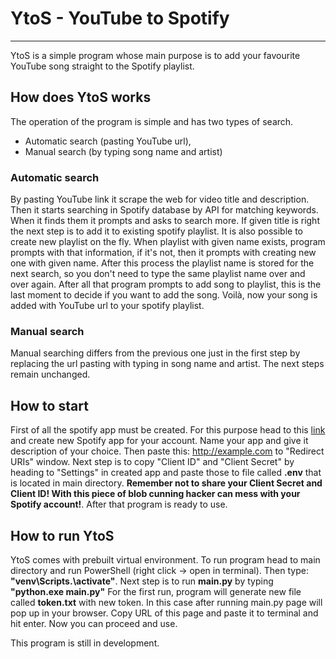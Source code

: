 # YtoS - YouTube to Spotify
<hr/>
YtoS is a simple program whose main purpose is to add your favourite YouTube song straight to the Spotify playlist.

## How does YtoS works
The operation of the program is simple and has two types of search.

- Automatic search (pasting YouTube url),
- Manual search (by typing song name and artist)

### Automatic search
By pasting YouTube link it scrape the web for video title and description. Then 
it starts searching in Spotify database by API for matching keywords. When it finds them it prompts and asks to search more. If
given title is right the next step is to add it to existing spotify playlist. It is also possible to create new playlist 
on the fly. When playlist with given name exists, program prompts with that information, if it's not, then it prompts 
with creating new one with given name. After this process the playlist name is stored for the next search, so you don't 
need to type the same playlist name over and over again. After all that program prompts to add song to playlist, this is
the last moment to decide if you want to add the song. Voilà, now your song is added with YouTube url to your spotify
playlist.

### Manual search
Manual searching differs from the previous one just in the first step by replacing the url pasting with typing in song 
name and artist. The next steps remain unchanged.

## How to start
First of all the spotify app must be created. For this purpose head to this 
[link](https://developer.spotify.com/documentation/web-api/concepts/apps)
and create new Spotify app for your account. Name your app and give it description of your choice. Then paste this: http://example.com
to "Redirect URIs" window. Next step is to copy "Client ID" and "Client Secret" by heading to "Settings"
in created app and paste those to file called **.env** that is located in main directory. 
**Remember not to share your Client Secret and Client ID! With this piece of blob cunning hacker can mess with your 
Spotify account!**. After that program is ready to use.

## How to run YtoS
YtoS comes with prebuilt virtual environment. To run program head to main directory and run PowerShell (right click ->
open in terminal). Then type: **"venv\Scripts\.\activate"**. Next step is to run **main.py** by typing **"python.exe main.py"**
For the first run, program will generate new file called **token.txt** with new token. In this case after running main.py
page will pop up in your browser. Copy URL of this page and paste it to terminal and hit enter. Now you can proceed and use.

This program is still in development.